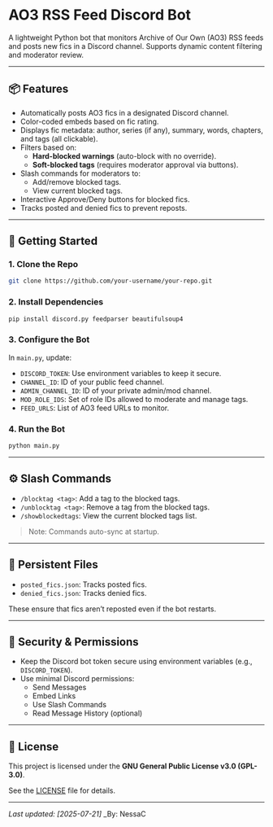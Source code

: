 # AO3 RSS Feed Discord Bot

A lightweight Python bot that monitors Archive of Our Own (AO3) RSS feeds and posts new fics in a Discord channel. Supports dynamic content filtering and moderator review.

---

## 📦 Features

- Automatically posts AO3 fics in a designated Discord channel.
- Color-coded embeds based on fic rating.
- Displays fic metadata: author, series (if any), summary, words, chapters, and tags (all clickable).
- Filters based on:
  - **Hard-blocked warnings** (auto-block with no override).
  - **Soft-blocked tags** (requires moderator approval via buttons).
- Slash commands for moderators to:
  - Add/remove blocked tags.
  - View current blocked tags.
- Interactive Approve/Deny buttons for blocked fics.
- Tracks posted and denied fics to prevent reposts.

---

## 🚀 Getting Started

### 1. Clone the Repo

```bash
git clone https://github.com/your-username/your-repo.git
```

### 2. Install Dependencies

```bash
pip install discord.py feedparser beautifulsoup4
```

### 3. Configure the Bot

In `main.py`, update:

- `DISCORD_TOKEN`: Use environment variables to keep it secure.
- `CHANNEL_ID`: ID of your public feed channel.
- `ADMIN_CHANNEL_ID`: ID of your private admin/mod channel.
- `MOD_ROLE_IDS`: Set of role IDs allowed to moderate and manage tags.
- `FEED_URLS`: List of AO3 feed URLs to monitor.

### 4. Run the Bot

```bash
python main.py
```

---

## ⚙️ Slash Commands

- `/blocktag <tag>`: Add a tag to the blocked tags.
- `/unblocktag <tag>`: Remove a tag from the blocked tags.
- `/showblockedtags`: View the current blocked tags list.

> Note: Commands auto-sync at startup.

---

## 📁 Persistent Files

- `posted_fics.json`: Tracks posted fics.
- `denied_fics.json`: Tracks denied fics.

These ensure that fics aren’t reposted even if the bot restarts.

---

## 🔐 Security & Permissions

- Keep the Discord bot token secure using environment variables (e.g., `DISCORD_TOKEN`).
- Use minimal Discord permissions:
  - Send Messages
  - Embed Links
  - Use Slash Commands
  - Read Message History (optional)

---

## 📄 License

This project is licensed under the **GNU General Public License v3.0 (GPL-3.0)**.

See the [LICENSE](LICENSE) file for details.

---

_Last updated: [2025-07-21]_
_By: NessaC
